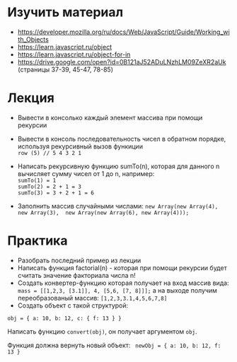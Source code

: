 ﻿# Изучить материал

* https://developer.mozilla.org/ru/docs/Web/JavaScript/Guide/Working_with_Objects
* https://learn.javascript.ru/object
* https://learn.javascript.ru/object-for-in
* https://drive.google.com/open?id=0B121aJ52ADuLNzhLM09ZeXR2aUk (страницы 37-39, 45-47, 78-85)

# Лекция
 * Вывести в консолько каждый элемент массива при помощи рекурсии
 * Вывести в консоль последовательность чисел в обратном порядке, используя рекурсивный вызов функиции<br/>
  `row (5) // 5 4 3 2 1`

  * Написать рекурсивную функцию  sumTo(n), которая для данного n вычисляет сумму чисел от 1 до n, например:<br/>
  `sumTo(1) = 1` <br/>
  `sumTo(2) = 2 + 1 = 3` <br/>
  `sumTo(3) = 3 + 2 + 1 = 6` <br/>


 * Заполнить массив случайными числами: 
  `new Array(new Array(4), new Array(3),  new Array(new Array(6), new Array(4)));`
  
# Практика

 * Разобрать последний пример из лекции
 * Написать функция factorial(n) - которая при помощи рекурсии будет считать значение факториала числа n!
 * Cоздать конвертер-функцию которая получает на вход массив вида: 
`mass = [[1,2,3, [3.1]], 4, [5,6, [7, 8]]];` а на выходе получим переобразованый массив: `[1,2,3,3.1,4,5,6,7,8]`
* Создать объект с такой структурой:  

`obj = {
    a: 10,
    b: 12,
    c: {
        f: 13
    }
}`

Написать функцию `convert(obj)`, он получает аргументом `obj`.

Функция должна вернуть новый объект:
   ` newObj = {
        a: 10,
        b: 12,
        f: 13
    }`

